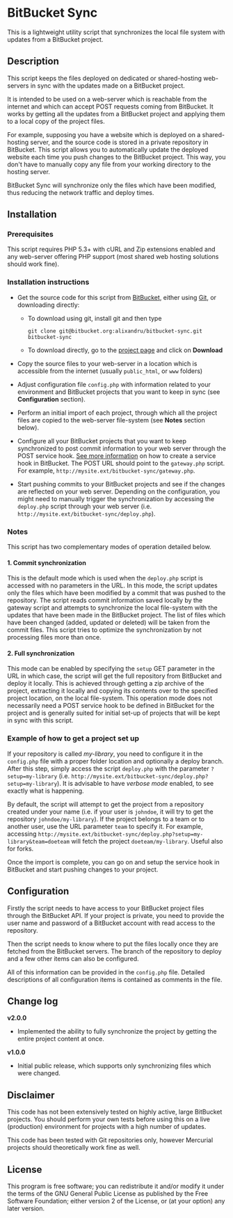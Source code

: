 # BitBucket Sync #


This is a lightweight utility script that synchronizes the local file system with updates from a BitBucket project.


## Description ##

This script keeps the files deployed on dedicated or shared-hosting web-servers in sync with the updates made on a BitBucket project.

It is intended to be used on a web-server which is reachable from the internet and which can accept POST requests coming from BitBucket. It works by getting all the updates from a BitBucket project and applying them to a local copy of the project files. 

For example, supposing you have a website which is deployed on a shared-hosting server, and the source code is stored in a private repository in BitBucket. This script allows you to automatically update the deployed website each time you push changes to the BitBucket project. This way, you don't have to manually copy any file from your working directory to the hosting server.

BitBucket Sync will synchronize only the files which have been modified, thus reducing the network traffic and deploy times.

## Installation ##

### Prerequisites ###

This script requires PHP 5.3+ with cURL and Zip extensions enabled and any web-server offering PHP support (most shared web hosting solutions should work fine).

### Installation instructions ###

* Get the source code for this script from [BitBucket][], either using [Git][], or downloading directly:

    - To download using git, install git and then type

        `git clone git@bitbucket.org:alixandru/bitbucket-sync.git bitbucket-sync`
		
    - To download directly, go to the [project page][BitBucket] and click on **Download**

* Copy the source files to your web-server in a location which is accessible from the internet (usually `public_html`, or `www` folders) 

* Adjust configuration file `config.php` with information related to your environment and BitBucket projects that you want to keep in sync (see **Configuration** section).

* Perform an initial import of each project, through which all the project files are copied to the web-server file-system (see **Notes** section below).

* Configure all your BitBucket projects that you want to keep synchronized to post commit information to your web server through the POST service hook. [See more information][Hook] on how to create a service hook in BitBucket. The POST URL should point to the `gateway.php` script. For example, `http://mysite.ext/bitbucket-sync/gateway.php`.

* Start pushing commits to your BitBucket projects and see if the changes are reflected on your web server. Depending on the configuration, you might need to manually trigger the synchronization by accessing the `deploy.php` script through your web server (i.e. `http://mysite.ext/bitbucket-sync/deploy.php`).

### Notes ###

This script has two complementary modes of operation detailed below. 

#### 1. Commit synchronization ####

This is the default mode which is used when the `deploy.php` script is accessed with no parameters in the URL. In this mode, the script updates only the files which have been modified by a commit that was pushed to the repository. 
The script reads commit information saved locally by the gateway script and attempts to synchronize the local file-system with the updates that have been made in the BitBucket project. The list of files which have been changed (added, updated or deleted) will be taken from the commit files. This script tries to optimize the synchronization by not processing files more than once. 

#### 2. Full synchronization ####

This mode can be enabled by specifying the `setup` GET parameter in the URL in which case, the script will get the full repository from BitBucket and deploy it locally. This is achieved through getting a zip archive of the project, extracting it locally and copying its contents over to the specified project location, on the local file-system. 
This operation mode does not necessarily need a POST service hook to be defined in BitBucket for the project and is generally suited for initial set-up of projects that will be kept in sync with this script. 


### Example of how to get a project set up ###

If your repository is called *my-library*, you need to configure it in the `config.php` file with a proper folder location and optionally a deploy branch. After this step, simply access the script `deploy.php` with the parameter `?setup=my-library` (i.e. `http://mysite.ext/bitbucket-sync/deploy.php?setup=my-library`). It is advisable to have *verbose mode* enabled, to see exactly what is happening. 

By default, the script will attempt to get the project from a repository created under your name (i.e. if your user is `johndoe`, it will try to get the repository `johndoe/my-library`). If the project belongs to a team or to another user, use the URL parameter `team` to specify it. For example, accessing `http://mysite.ext/bitbucket-sync/deploy.php?setup=my-library&team=doeteam` will fetch the project `doeteam/my-library`. Useful also for forks.

Once the import is complete, you can go on and setup the service hook in BitBucket and start pushing changes to your project.


  [Git]: http://git-scm.com/
  [BitBucket]: https://bitbucket.org/alixandru/bitbucket-sync
  [Hook]: https://confluence.atlassian.com/display/BITBUCKET/POST+hook+management


## Configuration ##

Firstly the script needs to have access to your BitBucket project files through the BitBucket API. If your project is private, you need to provide the user name and password of a BitBucket account with read access to the repository.

Then the script needs to know where to put the files locally once they are fetched from the BitBucket servers. The branch of the repository to deploy and a few other items can also be configured. 

All of this information can be provided in the `config.php` file. Detailed descriptions of all configuration items is contained as comments in the file.


## Change log ##

**v2.0.0**

* Implemented the ability to fully synchronize the project by getting the entire project content at once.


**v1.0.0**

* Initial public release, which supports only synchronizing files which were changed.



## Disclaimer ##
This code has not been extensively tested on highly active, large BitBucket projects. You should perform your own tests before using this on a live (production) environment for projects with a high number of updates.

This code has been tested with Git repositories only, however Mercurial projects should theoretically work fine as well.


## License ##
This program is free software; you can redistribute it and/or modify it under the terms of the GNU General Public License as published by the Free Software Foundation; either version 2 of the License, or (at your option) any later version.

